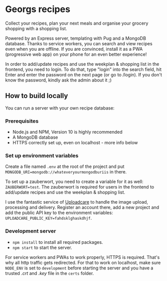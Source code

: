 # Georgs recipes

Collect your recipes, plan your next meals and organise your grocery shopping with a shopping list.

Powered by an Express server, templating with Pug and a MongoDB database. Thanks to service workers, you can search and view recipes even when you are offline. If you are convinced, install it as a PWA (progressive web app) on your phone for an even better experience!

In order to add/update recipes and use the weekplan & shopping list in the frontend, you need to login. To do that, type "login" into the search field, hit Enter and enter the password on the next page (or go to /login). If you don't know the password, kindly ask the admin about it ;)

## How to build locally

You can run a server with your own recipe database:

### Prerequisites

* Node.js and NPM, Version 10 is highly recommended
* A MongoDB database
* HTTPS correctly set up, even on localhost - more info below

### Set up environment variables

Create a file named `.env` at the root of the project and put `MONGODB_URI=mongodb://whateveryourmongodburiis` in there.

To set up a zauberwort, you need to create a variable for it as well: `ZAUBERWORT=test`. The zauberwort is required for users in the frontend to add/update recipes and use the weekplan & shopping list.

I use the fantastic service of [Uploadcare](https://uploadcare.com/) to handle the image upload, processing and delivery. Register an account there, add a new project and add the public API key to the environment variables: `UPLOADCARE_PUBLIC_KEY=fahdsklghaskdhjf`.

### Development server

- `npm install` to install all required packages.
- `npm start` to start the server.

For service workers and PWAs to work properly, HTTPS is required. That's why all http traffic gets redirected. For that to work on localhost, make sure `NODE_ENV` is set to `development` before starting the server and you have a trusted *.crt* and *.key* file in the `certs` folder.
